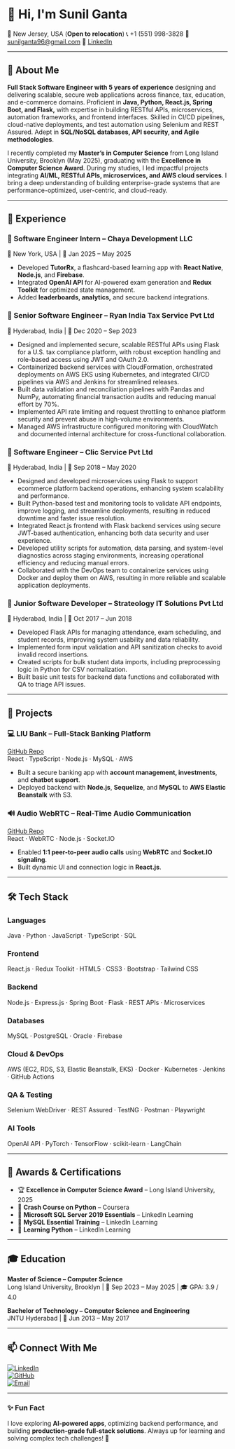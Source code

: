 # 👋 Hi, I'm Sunil Ganta

📍 New Jersey, USA (**Open to relocation**) 
📞 +1 (551) 998-3828
📧 [sunilganta96@gmail.com](mailto:sunilganta96@gmail.com)
🔗 [LinkedIn](https://www.linkedin.com/in/sunil-ganta-profile/)

---

## 🚀 About Me

**Full Stack Software Engineer with 5 years of experience** designing and delivering scalable, secure web applications across finance, tax, education, and e-commerce domains. Proficient in **Java, Python, React.js, Spring Boot, and Flask,** with expertise in building RESTful APIs, microservices, automation frameworks, and frontend interfaces. Skilled in CI/CD
pipelines, cloud-native deployments, and test automation using Selenium and REST Assured. Adept in **SQL/NoSQL databases, API security, and Agile methodologies**. 

I recently completed my **Master’s in Computer Science** from Long Island University, Brooklyn (May 2025), graduating with the **Excellence in Computer Science Award**. During my studies, I led impactful projects integrating **AI/ML, RESTful APIs, microservices, and AWS cloud services**. I bring a deep understanding of building enterprise-grade systems that are performance-optimized, user-centric, and cloud-ready.

---

## 💼 Experience

### 🔹 Software Engineer Intern – Chaya Development LLC  
📍 New York, USA | 📅 Jan 2025 – May 2025  
- Developed **TutorRx**, a flashcard-based learning app with **React Native**, **Node.js**, and **Firebase**.  
- Integrated **OpenAI API** for AI-powered exam generation and **Redux Toolkit** for optimized state management.  
- Added **leaderboards, analytics,** and secure backend integrations.

### 🔹 Senior Software Engineer – Ryan India Tax Service Pvt Ltd  
📍 Hyderabad, India | 📅 Dec 2020 – Sep 2023  
- Designed and implemented secure, scalable RESTful APIs using Flask for a U.S. tax compliance platform, with robust exception handling and role-based access using JWT and OAuth 2.0.
-	Containerized backend services with CloudFormation, orchestrated deployments on AWS EKS using Kubernetes, and integrated CI/CD pipelines via AWS and Jenkins for streamlined releases.
-	Built data validation and reconciliation pipelines with Pandas and NumPy, automating financial transaction audits and reducing manual effort by 70%.
-	Implemented API rate limiting and request throttling to enhance platform security and prevent abuse in high-volume environments.
-	Managed AWS infrastructure configured monitoring with CloudWatch and documented internal architecture for cross-functional collaboration.

### 🔹 Software Engineer – Clic Service Pvt Ltd  
📍 Hyderabad, India | 📅 Sep 2018 – May 2020  
-	Designed and developed microservices using Flask to support ecommerce platform backend operations, enhancing system scalability and performance.
-	Built Python-based test and monitoring tools to validate API endpoints, improve logging, and streamline deployments, resulting in reduced downtime and faster issue resolution.
-	 Integrated React.js frontend with Flask backend services using secure JWT-based authentication, enhancing both data security and user experience.
-	Developed utility scripts for automation, data parsing, and system-level diagnostics across staging environments, increasing operational efficiency and reducing manual errors.
-	Collaborated with the DevOps team to containerize services using Docker and deploy them on AWS, resulting in more reliable and scalable application deployments.

### 🔹 Junior Software Developer – Strateology IT Solutions Pvt Ltd  
📍 Hyderabad, India | 📅 Oct 2017 – Jun 2018  
-	Developed Flask APIs for managing attendance, exam scheduling, and student records, improving system usability and data reliability.
-	Implemented form input validation and API sanitization checks to avoid invalid record insertions.
-	Created scripts for bulk student data imports, including preprocessing logic in Python for CSV normalization.
-	Built basic unit tests for backend data functions and collaborated with QA to triage API issues.

---

## 🧠 Projects

### 💻 LIU Bank – Full-Stack Banking Platform  
[GitHub Repo](https://github.com/Sunil0124)  
React · TypeScript · Node.js · MySQL · AWS  
- Built a secure banking app with **account management, investments**, and **chatbot support**.  
- Deployed backend with **Node.js**, **Sequelize**, and **MySQL** to **AWS Elastic Beanstalk** with S3.

### 🔊 Audio WebRTC – Real-Time Audio Communication  
[GitHub Repo](https://github.com/Sunil0124/audio-webrtc-react)    
React · WebRTC · Node.js · Socket.IO  
- Enabled **1:1 peer-to-peer audio calls** using **WebRTC** and **Socket.IO signaling**.  
- Built dynamic UI and connection logic in **React.js**.

---

## 🛠️ Tech Stack

### Languages  
Java · Python · JavaScript · TypeScript · SQL
### Frontend  
React.js · Redux Toolkit · HTML5 · CSS3 · Bootstrap · Tailwind CSS
### Backend  
Node.js · Express.js · Spring Boot · Flask · REST APIs · Microservices
### Databases  
MySQL · PostgreSQL · Oracle · Firebase
### Cloud & DevOps  
AWS (EC2, RDS, S3, Elastic Beanstalk, EKS) · Docker · Kubernetes · Jenkins · GitHub Actions
### QA & Testing  
Selenium WebDriver · REST Assured · TestNG · Postman · Playwright
### AI Tools  
OpenAI API · PyTorch · TensorFlow · scikit-learn · LangChain

---

## 📜 Awards & Certifications

- 🏆 **Excellence in Computer Science Award** – Long Island University, 2025  
- 📄 **Crash Course on Python** – Coursera  
- 📄 **Microsoft SQL Server 2019 Essentials** – LinkedIn Learning  
- 📄 **MySQL Essential Training** – LinkedIn Learning  
- 📄 **Learning Python** – LinkedIn Learning

---

## 🎓 Education

**Master of Science – Computer Science**  
Long Island University, Brooklyn | 📅 Sep 2023 – May 2025 | 🎓 GPA: 3.9 / 4.0  

**Bachelor of Technology – Computer Science and Engineering**  
JNTU Hyderabad | 📅 Jun 2013 – May 2017

---

## 📫 Connect With Me

[![LinkedIn](https://img.shields.io/badge/LinkedIn-Connect-blue?style=flat&logo=linkedin&logoColor=white)](https://www.linkedin.com/in/sunil-ganta-profile/)  
[![GitHub](https://img.shields.io/badge/GitHub-Follow-black?style=flat&logo=github&logoColor=white)](https://github.com/Sunil0124)  
[![Email](https://img.shields.io/badge/Email-Contact-red?style=flat&logo=gmail&logoColor=white)](mailto:sunilganta96@gmail.com)

---

### ✨ Fun Fact  
I love exploring **AI-powered apps**, optimizing backend performance, and building **production-grade full-stack solutions**. Always up for learning and solving complex tech challenges! 🚀
